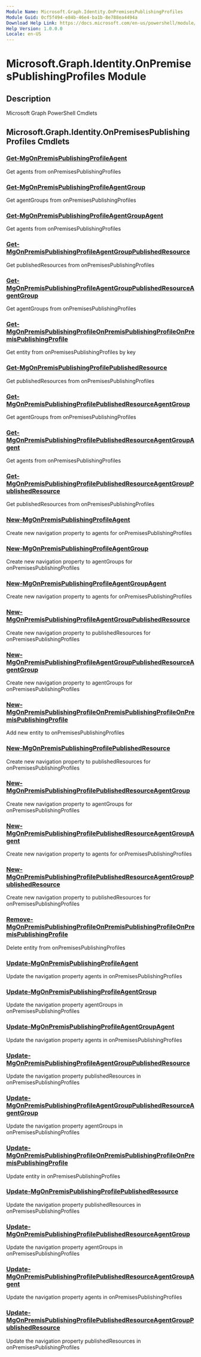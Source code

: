 ```yaml
---
Module Name: Microsoft.Graph.Identity.OnPremisesPublishingProfiles
Module Guid: 0cf5f494-e84b-46e4-ba1b-8e788ea4494a
Download Help Link: https://docs.microsoft.com/en-us/powershell/module/microsoft.graph.identity.onpremisespublishingprofiles
Help Version: 1.0.0.0
Locale: en-US
---
```


# Microsoft.Graph.Identity.OnPremisesPublishingProfiles Module
## Description
Microsoft Graph PowerShell Cmdlets

## Microsoft.Graph.Identity.OnPremisesPublishingProfiles Cmdlets
### [Get-MgOnPremisPublishingProfileAgent](Get-MgOnPremisPublishingProfileAgent.md)
Get agents from onPremisesPublishingProfiles

### [Get-MgOnPremisPublishingProfileAgentGroup](Get-MgOnPremisPublishingProfileAgentGroup.md)
Get agentGroups from onPremisesPublishingProfiles

### [Get-MgOnPremisPublishingProfileAgentGroupAgent](Get-MgOnPremisPublishingProfileAgentGroupAgent.md)
Get agents from onPremisesPublishingProfiles

### [Get-MgOnPremisPublishingProfileAgentGroupPublishedResource](Get-MgOnPremisPublishingProfileAgentGroupPublishedResource.md)
Get publishedResources from onPremisesPublishingProfiles

### [Get-MgOnPremisPublishingProfileAgentGroupPublishedResourceAgentGroup](Get-MgOnPremisPublishingProfileAgentGroupPublishedResourceAgentGroup.md)
Get agentGroups from onPremisesPublishingProfiles

### [Get-MgOnPremisPublishingProfileOnPremisPublishingProfileOnPremisPublishingProfile](Get-MgOnPremisPublishingProfileOnPremisPublishingProfileOnPremisPublishingProfile.md)
Get entity from onPremisesPublishingProfiles by key

### [Get-MgOnPremisPublishingProfilePublishedResource](Get-MgOnPremisPublishingProfilePublishedResource.md)
Get publishedResources from onPremisesPublishingProfiles

### [Get-MgOnPremisPublishingProfilePublishedResourceAgentGroup](Get-MgOnPremisPublishingProfilePublishedResourceAgentGroup.md)
Get agentGroups from onPremisesPublishingProfiles

### [Get-MgOnPremisPublishingProfilePublishedResourceAgentGroupAgent](Get-MgOnPremisPublishingProfilePublishedResourceAgentGroupAgent.md)
Get agents from onPremisesPublishingProfiles

### [Get-MgOnPremisPublishingProfilePublishedResourceAgentGroupPublishedResource](Get-MgOnPremisPublishingProfilePublishedResourceAgentGroupPublishedResource.md)
Get publishedResources from onPremisesPublishingProfiles

### [New-MgOnPremisPublishingProfileAgent](New-MgOnPremisPublishingProfileAgent.md)
Create new navigation property to agents for onPremisesPublishingProfiles

### [New-MgOnPremisPublishingProfileAgentGroup](New-MgOnPremisPublishingProfileAgentGroup.md)
Create new navigation property to agentGroups for onPremisesPublishingProfiles

### [New-MgOnPremisPublishingProfileAgentGroupAgent](New-MgOnPremisPublishingProfileAgentGroupAgent.md)
Create new navigation property to agents for onPremisesPublishingProfiles

### [New-MgOnPremisPublishingProfileAgentGroupPublishedResource](New-MgOnPremisPublishingProfileAgentGroupPublishedResource.md)
Create new navigation property to publishedResources for onPremisesPublishingProfiles

### [New-MgOnPremisPublishingProfileAgentGroupPublishedResourceAgentGroup](New-MgOnPremisPublishingProfileAgentGroupPublishedResourceAgentGroup.md)
Create new navigation property to agentGroups for onPremisesPublishingProfiles

### [New-MgOnPremisPublishingProfileOnPremisPublishingProfileOnPremisPublishingProfile](New-MgOnPremisPublishingProfileOnPremisPublishingProfileOnPremisPublishingProfile.md)
Add new entity to onPremisesPublishingProfiles

### [New-MgOnPremisPublishingProfilePublishedResource](New-MgOnPremisPublishingProfilePublishedResource.md)
Create new navigation property to publishedResources for onPremisesPublishingProfiles

### [New-MgOnPremisPublishingProfilePublishedResourceAgentGroup](New-MgOnPremisPublishingProfilePublishedResourceAgentGroup.md)
Create new navigation property to agentGroups for onPremisesPublishingProfiles

### [New-MgOnPremisPublishingProfilePublishedResourceAgentGroupAgent](New-MgOnPremisPublishingProfilePublishedResourceAgentGroupAgent.md)
Create new navigation property to agents for onPremisesPublishingProfiles

### [New-MgOnPremisPublishingProfilePublishedResourceAgentGroupPublishedResource](New-MgOnPremisPublishingProfilePublishedResourceAgentGroupPublishedResource.md)
Create new navigation property to publishedResources for onPremisesPublishingProfiles

### [Remove-MgOnPremisPublishingProfileOnPremisPublishingProfileOnPremisPublishingProfile](Remove-MgOnPremisPublishingProfileOnPremisPublishingProfileOnPremisPublishingProfile.md)
Delete entity from onPremisesPublishingProfiles

### [Update-MgOnPremisPublishingProfileAgent](Update-MgOnPremisPublishingProfileAgent.md)
Update the navigation property agents in onPremisesPublishingProfiles

### [Update-MgOnPremisPublishingProfileAgentGroup](Update-MgOnPremisPublishingProfileAgentGroup.md)
Update the navigation property agentGroups in onPremisesPublishingProfiles

### [Update-MgOnPremisPublishingProfileAgentGroupAgent](Update-MgOnPremisPublishingProfileAgentGroupAgent.md)
Update the navigation property agents in onPremisesPublishingProfiles

### [Update-MgOnPremisPublishingProfileAgentGroupPublishedResource](Update-MgOnPremisPublishingProfileAgentGroupPublishedResource.md)
Update the navigation property publishedResources in onPremisesPublishingProfiles

### [Update-MgOnPremisPublishingProfileAgentGroupPublishedResourceAgentGroup](Update-MgOnPremisPublishingProfileAgentGroupPublishedResourceAgentGroup.md)
Update the navigation property agentGroups in onPremisesPublishingProfiles

### [Update-MgOnPremisPublishingProfileOnPremisPublishingProfileOnPremisPublishingProfile](Update-MgOnPremisPublishingProfileOnPremisPublishingProfileOnPremisPublishingProfile.md)
Update entity in onPremisesPublishingProfiles

### [Update-MgOnPremisPublishingProfilePublishedResource](Update-MgOnPremisPublishingProfilePublishedResource.md)
Update the navigation property publishedResources in onPremisesPublishingProfiles

### [Update-MgOnPremisPublishingProfilePublishedResourceAgentGroup](Update-MgOnPremisPublishingProfilePublishedResourceAgentGroup.md)
Update the navigation property agentGroups in onPremisesPublishingProfiles

### [Update-MgOnPremisPublishingProfilePublishedResourceAgentGroupAgent](Update-MgOnPremisPublishingProfilePublishedResourceAgentGroupAgent.md)
Update the navigation property agents in onPremisesPublishingProfiles

### [Update-MgOnPremisPublishingProfilePublishedResourceAgentGroupPublishedResource](Update-MgOnPremisPublishingProfilePublishedResourceAgentGroupPublishedResource.md)
Update the navigation property publishedResources in onPremisesPublishingProfiles

